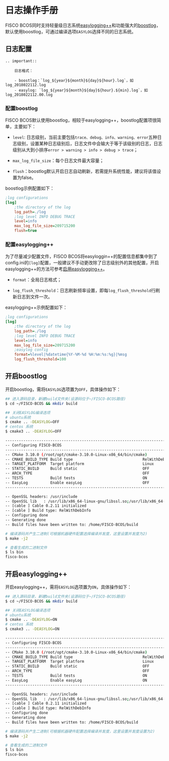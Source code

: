 # 日志操作手册

FISCO BCOS同时支持轻量级日志系统[easylogging++](https://github.com/zuhd-org/easyloggingpp)和功能强大的[boostlog](https://www.boost.org/doc/libs/1_63_0/libs/log/doc/html/index.html)，默认使用boostlog，可通过编译选项`EASYLOG`选择不同的日志系统。


## 日志配置

```eval_rst
.. important::

    日志格式：

    - boostlog：`log_${year}${month}${day}${hour}.log`，如log_2018022112.log
    - easylog: `log_${year}${month}${day}${hour}.${min}.log`，如log_2018022112.00.log
```

### 配置boostlog

FISCO BCOS默认使用boostlog，相较于easylogging++，boostlog配置项很简单，主要如下：

- `level`: 日志级别，当前主要包括`trace、debug、info、warning、error`五种日志级别，设置某种日志级别后，日志文件中会输大于等于该级别的日志，日志级别从大到小排序`error > warning > info > debug > trace`；

- `max_log_file_size`：每个日志文件最大容量；

- `flush`：boostlog默认开启日志自动刷新，若需提升系统性能，建议将该值设置为false。

boostlog示例配置如下：

```ini
;log configurations
[log]
    ;the directory of the log
    log_path=./log
    ;log level INFO DEBUG TRACE
    level=info
    max_log_file_size=209715200
    flush=true
```

### 配置easylogging++

为了尽量减少配置文件，FISCO BCOS将easyloggin++的配置信息都集中到了config.ini的`[log]`配置，一般建议不手动更改除了日志级别外的其他配置，开启easylogging++的方法可参考[启用easylogging++](log.html#easylogging)。

- `format`：全局日志格式；

- `log_flush_threshold`：日志刷新频率设置，即每`log_flush_threshold`行刷新日志到文件一次。

easylogging++示例配置如下：

```ini
;log configurations
[log]
    ;the directory of the log
    log_path=./log
    ;log level INFO DEBUG TRACE
    level=info
    max_log_file_size=209715200
    ;easylog config
    format=%level|%datetime{%Y-%M-%d %H:%m:%s:%g}|%msg
    log_flush_threshold=100
```

## 开启boostlog

开启boostlog，需将`EASYLOG`选项置为`OFF`，具体操作如下：

```bash
## 进入源码目录，新建build文件夹(设源码位于~/FISCO-BCOS路径)
$ cd ~/FISCO-BCOS && mkdir build

## 关闭EASYLOG编译选项
# ubuntu系统
$ cmake .. -DEASYLOG=OFF
# centos 系统
$ cmake3 .. -DEASYLOG=OFF

------------------------------------------------------------------------
-- Configuring FISCO-BCOS
------------------------------------------------------------------------
-- CMake 3.10.0 (/root/opt/cmake-3.10.0-Linux-x86_64/bin/cmake)
-- CMAKE_BUILD_TYPE Build type                               RelWithDebInfo
-- TARGET_PLATFORM  Target platform                          Linux
-- STATIC_BUILD     Build static                             OFF
-- ARCH_TYPE                                                 OFF
-- TESTS            Build tests                              ON
-- EasyLog          Enable easyLog                           OFF
------------------------------------------------------------------------

-- OpenSSL headers: /usr/include
-- OpenSSL lib   : /usr/lib/x86_64-linux-gnu/libssl.so;/usr/lib/x86_64-linux-gnu/libcrypto.so
-- [cable ] Cable 0.2.11 initialized
-- [cable ] Build type: RelWithDebInfo
-- Configuring done
-- Generating done
-- Build files have been written to: /home/FISCO-BCOS/build

# 编译源码并产生二进制(可根据机器硬件配置选择编译并发度，这里设置并发度为2)
$ make -j2

# 查看生成的二进制文件
$ ls bin
fisco-bcos
```

## 开启easylogging++

开启easylogging++，需将`EASYLOG`选项置为`ON`，具体操作如下：

```bash
## 进入源码目录，新建build文件夹(设源码位于~/FISCO-BCOS路径)
$ cd ~/FISCO-BCOS && mkdir build

## 关闭EASYLOG编译选项
# ubuntu系统
$ cmake .. -DEASYLOG=ON
# centos 系统
$ cmake3 .. -DEASYLOG=ON

------------------------------------------------------------------------
-- Configuring FISCO-BCOS
------------------------------------------------------------------------
-- CMake 3.10.0 (/root/opt/cmake-3.10.0-Linux-x86_64/bin/cmake)
-- CMAKE_BUILD_TYPE Build type                               RelWithDebInfo
-- TARGET_PLATFORM  Target platform                          Linux
-- STATIC_BUILD     Build static                             OFF
-- ARCH_TYPE                                                 OFF
-- TESTS            Build tests                              ON
-- EasyLog          Enable easyLog                           ON
------------------------------------------------------------------------

-- OpenSSL headers: /usr/include
-- OpenSSL lib   : /usr/lib/x86_64-linux-gnu/libssl.so;/usr/lib/x86_64-linux-gnu/libcrypto.so
-- [cable ] Cable 0.2.11 initialized
-- [cable ] Build type: RelWithDebInfo
-- Configuring done
-- Generating done
-- Build files have been written to: /home/FISCO-BCOS/build

# 编译源码并产生二进制(可根据机器硬件配置选择编译并发度，这里设置并发度设置为2)
$ make -j2

# 查看生成的二进制文件
$ ls bin
fisco-bcos
```